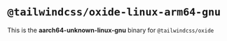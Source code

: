 # `@tailwindcss/oxide-linux-arm64-gnu`

This is the **aarch64-unknown-linux-gnu** binary for `@tailwindcss/oxide`
